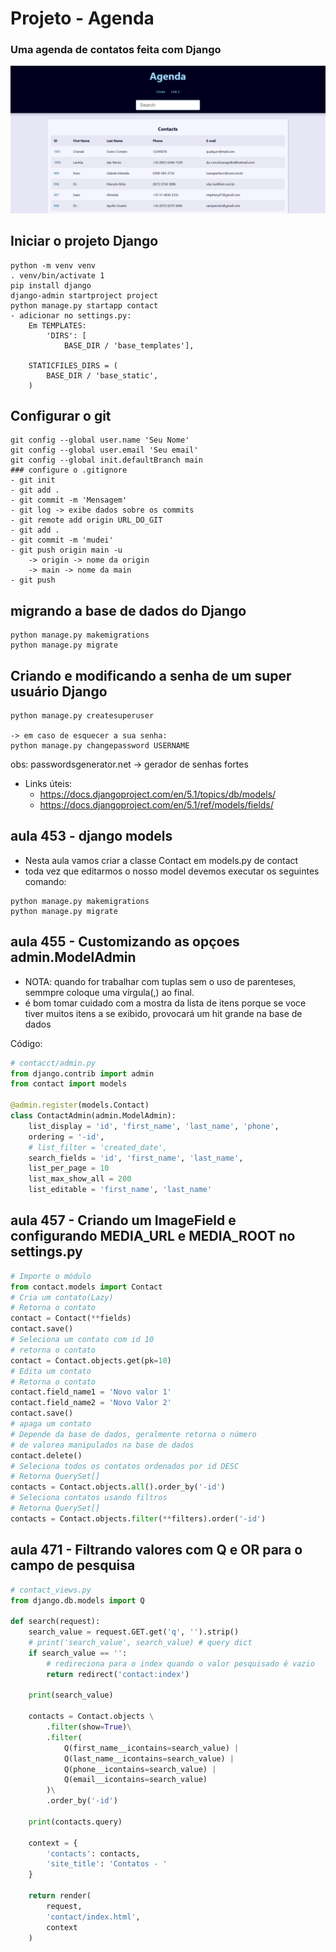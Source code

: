 # Projeto - Agenda
### Uma agenda de contatos feita com Django
![alt text](image.png)


## Iniciar o projeto Django
```
python -m venv venv
. venv/bin/activate 1
pip install django
django-admin startproject project
python manage.py startapp contact
- adicionar no settings.py:
    Em TEMPLATES:
        'DIRS': [
            BASE_DIR / 'base_templates'],

    STATICFILES_DIRS = (
        BASE_DIR / 'base_static',
    )
```

## Configurar o git
```
git config --global user.name 'Seu Nome'
git config --global user.email 'Seu email'
git config --global init.defaultBranch main
### configure o .gitignore
- git init
- git add .
- git commit -m 'Mensagem'
- git log -> exibe dados sobre os commits
- git remote add origin URL_DO_GIT
- git add .
- git commit -m 'mudei'
- git push origin main -u
    -> origin -> nome da origin
    -> main -> nome da main
- git push
```

## migrando a base de dados do Django
```
python manage.py makemigrations
python manage.py migrate
```

## Criando e modificando a senha de um super usuário Django
```
python manage.py createsuperuser

-> em caso de esquecer a sua senha: 
python manage.py changepassword USERNAME
```
obs: passwordsgenerator.net -> gerador de senhas fortes
- Links úteis:
    - https://docs.djangoproject.com/en/5.1/topics/db/models/
    - https://docs.djangoproject.com/en/5.1/ref/models/fields/

## aula 453 - django models
- Nesta aula vamos criar a classe Contact em models.py de contact
- toda vez que editarmos o nosso model devemos executar os seguintes comando:
```
python manage.py makemigrations
python manage.py migrate
```

## aula 455 - Customizando as opçoes admin.ModelAdmin
- NOTA: quando for trabalhar com tuplas sem o uso de parenteses, semmpre coloque uma vírgula(,) ao final.
- é bom tomar cuidado com a mostra da lista de itens porque se voce tiver muitos itens a se exibido, provocará um hit grande na base de dados

Código:
~~~python
# contacct/admin.py
from django.contrib import admin
from contact import models

@admin.register(models.Contact)
class ContactAdmin(admin.ModelAdmin):
    list_display = 'id', 'first_name', 'last_name', 'phone',
    ordering = '-id',
    # list_filter = 'created_date',
    search_fields = 'id', 'first_name', 'last_name',
    list_per_page = 10
    list_max_show_all = 200
    list_editable = 'first_name', 'last_name'
~~~

## aula 457 - Criando um ImageField e configurando MEDIA_URL e MEDIA_ROOT no settings.py

```python
# Importe o módulo
from contact.models import Contact
# Cria um contato(Lazy)
# Retorna o contato
contact = Contact(**fields)
contact.save()
# Seleciona um contato com id 10
# retorna o contato
contact = Contact.objects.get(pk=10)
# Edita um contato
# Retorna o contato
contact.field_name1 = 'Novo valor 1'
contact.field_name2 = 'Novo Valor 2'
contact.save()
# apaga um contato
# Depende da base de dados, geralmente retorna o número
# de valorea manipulados na base de dados
contact.delete()
# Seleciona todos os contatos ordenados por id DESC
# Retorna QuerySet[]
contacts = Contact.objects.all().order_by('-id')
# Seleciona contatos usando filtros
# Retorna QuerySet[]
contacts = Contact.objects.filter(**filters).order('-id')
```


## aula 471 - Filtrando valores com Q e OR para o campo de pesquisa

~~~python
# contact_views.py
from django.db.models import Q

def search(request):
    search_value = request.GET.get('q', '').strip()
    # print('search_value', search_value) # query dict
    if search_value == '':
        # redireciona para o index quando o valor pesquisado é vazio
        return redirect('contact:index')

    print(search_value)

    contacts = Contact.objects \
        .filter(show=True)\
        .filter(
            Q(first_name__icontains=search_value) |
            Q(last_name__icontains=search_value) |
            Q(phone__icontains=search_value) |
            Q(email__icontains=search_value)
        )\
        .order_by('-id')
    
    print(contacts.query)

    context = {
        'contacts': contacts,
        'site_title': 'Contatos - '
    }

    return render(
        request,
        'contact/index.html',
        context
    )
~~~

